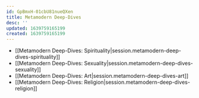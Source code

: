 ```yaml
---
id: GpBmxH-01cbU81nueQXen
title: Metamodern Deep-Dives
desc: ''
updated: 1639759165199
created: 1639759165199
---
```


- [[Metamodern Deep-Dives:  Spirituality|session.metamodern-deep-dives-spirituality]]
- [[Metamodern Deep-Dives:  Sexuality|session.metamodern-deep-dives-sexuality]]
- [[Metamodern Deep-Dives:  Art|session.metamodern-deep-dives-art]]
- [[Metamodern Deep-Dives:  Religion|session.metamodern-deep-dives-religion]]
